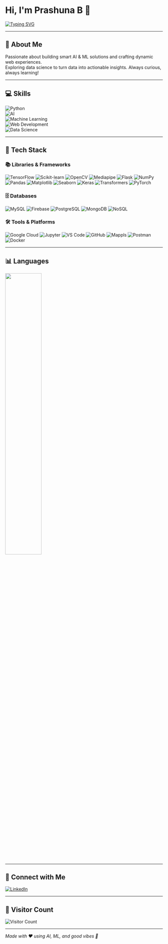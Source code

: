 # Hi, I'm Prashuna B 👋

[![Typing SVG](https://readme-typing-svg.demolab.com?font=Fira+Code&weight=600&pause=1000&color=00FFAB&width=435&lines=AI+Enthusiast+%7C+Machine+Learning;Web+Developer+%7C+Data+Scientist;Python+Lover+%7C+Continuous+Learner)](https://git.io/typing-svg)

---

## 🚀 About Me

Passionate about building smart AI & ML solutions and crafting dynamic web experiences.  
Exploring data science to turn data into actionable insights. Always curious, always learning!  

---
## 💻 Skills

![Python](https://img.shields.io/badge/Python-3776AB?style=for-the-badge&logo=python&logoColor=white)  
![AI](https://img.shields.io/badge/Artificial_Intelligence-FF6F61?style=for-the-badge&logo=ibm&logoColor=white)  
![Machine Learning](https://img.shields.io/badge/Machine_Learning-FFA500?style=for-the-badge&logo=tensorflow&logoColor=white)  
![Web Development](https://img.shields.io/badge/Web_Development-61DAFB?style=for-the-badge&logo=react&logoColor=black)  
![Data Science](https://img.shields.io/badge/Data_Science-4B0082?style=for-the-badge&logo=apacheairflow&logoColor=white)

---

## 🧠 Tech Stack

### 📚 Libraries & Frameworks
![TensorFlow](https://img.shields.io/badge/TensorFlow-FF6F00?style=for-the-badge&logo=tensorflow&logoColor=white)
![Scikit-learn](https://img.shields.io/badge/scikit--learn-F7931E?style=for-the-badge&logo=scikit-learn&logoColor=white)
![OpenCV](https://img.shields.io/badge/OpenCV-5C3EE8?style=for-the-badge&logo=opencv&logoColor=white)
![Mediapipe](https://img.shields.io/badge/MediaPipe-FFB6C1?style=for-the-badge&logo=google&logoColor=black)
![Flask](https://img.shields.io/badge/Flask-000000?style=for-the-badge&logo=flask&logoColor=white)
![NumPy](https://img.shields.io/badge/NumPy-013243?style=for-the-badge&logo=numpy&logoColor=white)
![Pandas](https://img.shields.io/badge/Pandas-150458?style=for-the-badge&logo=pandas&logoColor=white)
![Matplotlib](https://img.shields.io/badge/Matplotlib-11557C?style=for-the-badge&logo=matplotlib&logoColor=white)
![Seaborn](https://img.shields.io/badge/Seaborn-66C2A5?style=for-the-badge&logo=python&logoColor=white)
![Keras](https://img.shields.io/badge/Keras-D00000?style=for-the-badge&logo=keras&logoColor=white)
![Transformers](https://img.shields.io/badge/Huggingface_Transformers-FFD21F?style=for-the-badge&logo=huggingface&logoColor=black)
![PyTorch](https://img.shields.io/badge/PyTorch-EE4C2C?style=for-the-badge&logo=pytorch&logoColor=white)

### 🗄️ Databases
![MySQL](https://img.shields.io/badge/MySQL-005C84?style=for-the-badge&logo=mysql&logoColor=white)
![Firebase](https://img.shields.io/badge/Firebase-FFCA28?style=for-the-badge&logo=firebase&logoColor=black)
![PostgreSQL](https://img.shields.io/badge/PostgreSQL-336791?style=for-the-badge&logo=postgresql&logoColor=white)
![MongoDB](https://img.shields.io/badge/MongoDB-47A248?style=for-the-badge&logo=mongodb&logoColor=white)
![NoSQL](https://img.shields.io/badge/NoSQL-CC0000?style=for-the-badge&logo=redis&logoColor=white)

### 🛠 Tools & Platforms
![Google Cloud](https://img.shields.io/badge/Google_Cloud-4285F4?style=for-the-badge&logo=googlecloud&logoColor=white)
![Jupyter](https://img.shields.io/badge/Jupyter-F37626?style=for-the-badge&logo=jupyter&logoColor=white)
![VS Code](https://img.shields.io/badge/VS_Code-007ACC?style=for-the-badge&logo=visualstudiocode&logoColor=white)
![GitHub](https://img.shields.io/badge/GitHub-181717?style=for-the-badge&logo=github&logoColor=white)
![Mappls](https://img.shields.io/badge/Mappls-4CAF50?style=for-the-badge&logo=mapbox&logoColor=white)
![Postman](https://img.shields.io/badge/Postman-FF6C37?style=for-the-badge&logo=postman&logoColor=white)
![Docker](https://img.shields.io/badge/Docker-2496ED?style=for-the-badge&logo=docker&logoColor=white)

---

## 📊 Languages

<p float="left">
  <img src="https://github-readme-stats.vercel.app/api/top-langs/?username=Prashuna1176&layout=compact&theme=radical" width="48%" />
</p>

---

## 🔗 Connect with Me

[![LinkedIn](https://img.shields.io/badge/LinkedIn-0A66C2?style=for-the-badge&logo=linkedin&logoColor=white)](https://www.linkedin.com/in/prashuna-baskaran/)

---

## 👀 Visitor Count

![Visitor Count](https://profile-counter.glitch.me/Prashuna1176/count.svg)

---

*Made with ❤️ using AI, ML, and good vibes 🚀*

